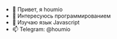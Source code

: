 - 👋 Привет, я houmio
- 👀 Интересуюсь программированием
- 🌱 Изучаю язык Javascript
- 📫 Telegram: @houmio

<!---
houm1o/houm1o is a ✨ special ✨ repository because its `README.md` (this file) appears on your GitHub profile.
You can click the Preview link to take a look at your changes.
--->
